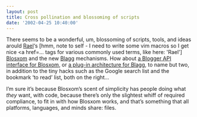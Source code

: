 ```yaml
---
layout: post
title: Cross pollination and blossoming of scripts
date: '2002-04-25 10:40:00'
---
```



There seems to be a wonderful, um, blossoming of scripts, tools, and ideas arould [Rael](http://www.oreillynet.com/%7Erael/)‘s [hmm, note to self - I need to write some vim macros so I get nice <a href=... tags for various commonly used terms, like here: 'Rael'] [Blosxom](http://www.oreillynet.com/%7Erael/lang/perl/blosxom) and the new [Blagg](http://www.oreillynet.com/%7Erael/lang/perl/blagg) mechanisms. How about [a Blogger API interface for Blosxom](http://kavery.ecs.fullerton.edu/cgi-bin/blosxom.cgi/blosxmlrpc), or [a plug-in architecture for Blagg](http://www.oreillynet.com/%7Erael/lang/perl/blagg/#blaggplugs), to name but two, in addition to the tiny hacks such as the Google search list and the bookmark ‘to read’ list, both on the right…

I’m sure it’s because Blosxom’s scent of simplicity has people doing what *they* want, with code, because there’s only the slightest whiff of required compliance, to fit in with how Blosxom works, and that’s something that all platforms, languages, and minds share: files.


